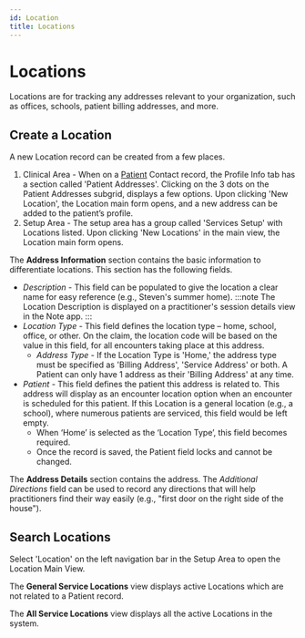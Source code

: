 ```yaml
---
id: Location
title: Locations
---
```


# Locations
Locations are for tracking any addresses relevant to your organization, such as offices, schools, patient billing addresses, and more. 

## Create a Location

A new Location record can be created from a few places. 
1. Clinical Area - When on a [Patient](Patients/Overview.md) Contact record, the Profile Info tab has a section called 'Patient Addresses'. Clicking on the 3 dots on the Patient Addresses subgrid, displays a few options. Upon clicking 'New Location', the Location main form opens, and a new address can be added to the patient’s profile.
2. Setup Area - The setup area has a group called 'Services Setup' with Locations listed. Upon clicking 'New Locations' in the main view, the Location main form opens.

The **Address Information** section contains the basic information to differentiate locations. This section has the following fields. 
- *Description* - This field can be populated to give the location a clear name for easy reference (e.g., Steven's summer home). 
:::note
The Location Description is displayed on a practitioner's session details view in the Note app.
:::
- *Location Type* - This field defines the location type – home, school, office, or other. On the claim, the location code will be based on the value in this field, for all encounters taking place at this address.
    - *Address Type* - If the Location Type is 'Home,' the address type must be specified as 'Billing Address', 'Service Address' or both. A Patient can only have 1 address as their 'Billing Address' at any time.
- *Patient* - This field defines the patient this address is related to. This address will display as an encounter location option when an encounter is scheduled for this patient. If this Location is a general location (e.g., a school), where numerous patients are serviced, this field would be left empty. 
    - When ‘Home’ is selected as the ‘Location Type’, this field becomes required.
    - Once the record is saved, the Patient field locks and cannot be changed.

The **Address Details** section contains the address. The *Additional Directions* field can be used to record any directions that will help practitioners find their way easily (e.g., "first door on the right side of the house").  

## Search Locations

Select 'Location' on the left navigation bar in the Setup Area to open the Location Main View. 

The **General Service Locations** view displays active Locations which are not related to a Patient record. 

The **All Service Locations** view displays all the active Locations in the system.